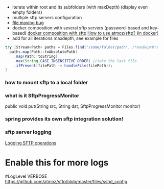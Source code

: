 - iterate within root and its subfolders (with maxDepth) (display even empty folders)
- multiple sftp servers configuration
- [file moving bug](https://stackoverflow.com/questions/78951835/sftp-file-moving-not-working-but-file-renaming-works)
- docker composition with several sftp servers (password-based and key-based)
  [docker composition with sftp](https://github.com/atmoz/sftp?tab=readme-ov-file#using-docker-compose)
    [How to use atmoz/sftp? (in docker)](https://stackoverflow.com/questions/68459632/how-to-use-atmoz-sftp)
- add for all iterations maxdepth, see example for files 
```java
try (Stream<Path> paths = Files.find("/some/folder/path", /*maxDepth*/ 1) {
  paths.map(Path::toAbsolutePath)
    .map(Path::toString)
    .max(String.CASE_INSENSITIVE_ORDER) //take the last file
    .ifPresent(filePath -> handleFile(filePath));
}

```

### how to mount sftp to a local folder

### what is it SftpProgressMonitor

public void put(String src, String dst, SftpProgressMonitor monitor)

### spring provides its own sftp integration solution!

### sftp server logging

[Logging SFTP operations](https://github.com/atmoz/sftp/issues/86)

# Enable this for more logs
#LogLevel VERBOSE
https://github.com/atmoz/sftp/blob/master/files/sshd_config

